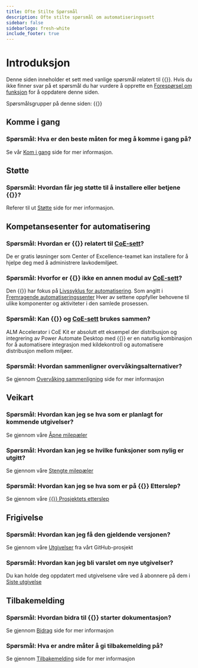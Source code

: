 ```yaml
---
title: Ofte Stilte Spørsmål
description: Ofte stilte spørsmål om automatiseringssett
sidebar: false
sidebarlogo: fresh-white
include_footer: true
---
```

# Introduksjon

Denne siden inneholder et sett med vanlige spørsmål relatert til {{<product-name>}}. Hvis du ikke finner svar på et spørsmål du har vurdere å opprette en [Forespørsel om funksjon](https://github.com/microsoft/powercat-automation-kit/issues/new/choose) for å oppdatere denne siden.

Spørsmålsgrupper på denne siden:
{{<toc>}}

## Komme i gang

### **Spørsmål:** Hva er den beste måten for meg å komme i gang på?

Se vår [Kom i gang](/nb/get-started) side for mer informasjon.

## Støtte

### **Spørsmål:** Hvordan får jeg støtte til å installere eller betjene {{<product-name>}}?

Referer til ut [Støtte](/nb/support) side for mer informasjon.

## Kompetansesenter for automatisering

### **Spørsmål:** Hvordan er {{<product-name>}} relatert til [CoE-sett](https://learn.microsoft.com/power-platform/guidance/coe/starter-kit)?

De er gratis løsninger som Center of Excellence-teamet kan installere for å hjelpe deg med å administrere lavkodemiljøet.

### **Spørsmål:** Hvorfor er {{<product-name>}} ikke en annen modul av [CoE-sett](https://learn.microsoft.com/power-platform/guidance/coe/starter-kit)?

Den {{<product-name>}} har fokus på [Livssyklus for automatisering](https://learn.microsoft.com/power-automate/guidance/automation-kit/overview/automation-coe-strategy#automation-lifecycle). Som angitt i [Fremragende automatiseringssenter](https://learn.microsoft.com/power-automate/guidance/automation-kit/overview/automation-coe-strategy#automation-center-of-excellence) Hver av settene oppfyller behovene til ulike komponenter og aktiviteter i den samlede prosessen.

### **Spørsmål:** Kan {{<product-name>}} og [CoE-sett](https://learn.microsoft.com/power-platform/guidance/coe/starter-kit) brukes sammen?

ALM Accelerator i CoE Kit er absolutt ett eksempel der distribusjon og integrering av Power Automate Desktop med {{<product-name>}} er en naturlig kombinasjon for å automatisere integrasjon med kildekontroll og automatisere distribusjon mellom miljøer.

### **Spørsmål:** Hvordan sammenligner overvåkingsalternativer?

Se gjennom [Overvåking sammenligning](/nb/monitoring-compare) side for mer informasjon

## Veikart

### **Spørsmål:** Hvordan kan jeg se hva som er planlagt for kommende utgivelser?

Se gjennom våre [Åpne milepæler](https://github.com/microsoft/powercat-automation-kit/milestones?state=open)

### **Spørsmål:** Hvordan kan jeg se hvilke funksjoner som nylig er utgitt?

Se gjennom våre [Stengte milepæler](https://github.com/microsoft/powercat-automation-kit/milestones?state=closed)

### **Spørsmål:** Hvordan kan jeg se hva som er på {{<product-name>}} Etterslep?

Se gjennom våre [{{<product-name>}} Prosjektets etterslep](https://aka.ms/ak4pp/backlog)

## Frigivelse

### **Spørsmål:** Hvordan kan jeg få den gjeldende versjonen?

Se gjennom våre [Utgivelser](https://github.com/microsoft/powercat-automation-kit/releases) fra vårt GitHub-prosjekt

### **Spørsmål:** Hvordan kan jeg bli varslet om nye utgivelser?

Du kan holde deg oppdatert med utgivelsene våre ved å abonnere på dem i [Siste utgivelse](https://github.com/microsoft/powercat-automation-kit#latest-release)

## Tilbakemelding

### **Spørsmål:** Hvordan bidra til {{<product-name>}} starter dokumentasjon?

Se gjennom [Bidrag](/nb/contribution) side for mer informasjon

### **Spørsmål:** Hva er andre måter å gi tilbakemelding på?

Se gjennom [Tilbakemelding](/nb/contribution/feedback) side for mer informasjon
